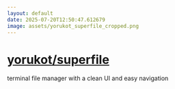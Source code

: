 ```yaml
---
layout: default
date: 2025-07-20T12:50:47.612679
image: assets/yorukot_superfile_cropped.png
---
```


# [yorukot/superfile](https://github.com/yorukot/superfile)

terminal file manager with a clean UI and easy navigation
